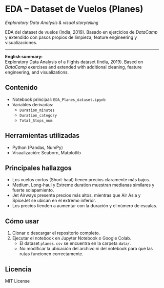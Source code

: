 # EDA – Dataset de Vuelos (Planes)
*Exploratory Data Analysis & visual storytelling*

EDA del dataset de vuelos (India, 2019). Basado en ejercicios de *DataCamp*
y extendido con pasos propios de limpieza, feature engineering y visualizaciones.

---

**English summary:**  
Exploratory Data Analysis of a flights dataset (India, 2019). Based on *DataCamp* exercises 
and extended with additional cleaning, feature engineering, and visualizations.

## Contenido
- Notebook principal: `EDA_Planes_dataset.ipynb`
- Variables derivadas: 
  - `Duration_minutes`
  - `Duration_category`
  - `Total_Stops_num`

## Herramientas utilizadas
- Python (Pandas, NumPy)
- Visualización: Seaborn, Matplotlib

## Principales hallazgos
- Los vuelos cortos (Short-haul) tienen precios claramente más bajos.  
- Medium, Long-haul y Extreme duration muestran medianas similares y fuerte solapamiento.  
- Jet Airways presenta precios más altos, mientras que Air Asia y SpiceJet se ubican en el extremo inferior.  
- Los precios tienden a aumentar con la duración y el número de escalas.  

## Cómo usar
1. Clonar o descargar el repositorio completo.  
2. Ejecutar el notebook en Jupyter Notebook o Google Colab.  
   - El dataset `planes.csv` se encuentra en la carpeta `data/`.  
   - No modificar la ubicación del archivo ni del notebook para que las rutas funcionen correctamente.

## Licencia
MIT License
